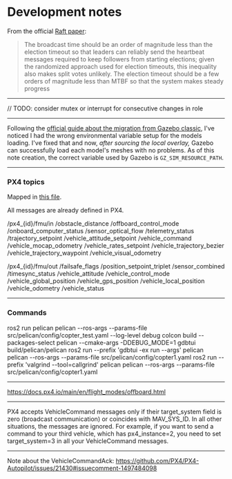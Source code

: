 # Development notes
From the official [Raft paper](https://raft.github.io/raft.pdf):
> The broadcast time should be an order of magnitude less than the election timeout so that leaders can
> reliably send the heartbeat messages required to keep followers from starting elections; given the randomized approach
> used for election timeouts, this inequality also makes split votes unlikely. The election timeout should be
> a few orders of magnitude less than MTBF so that the system makes steady progress

---
// TODO: consider mutex or interrupt for consecutive changes in role

---
Following the [official guide about the migration from Gazebo classic](https://github.com/gazebosim/gz-sim/blob/gz-sim7/tutorials/migration_sdf.md#path-relative-to-an-environment-variable), I've noticed I had the wrong environmental variable setup for the models loading. I've fixed that and now, *after sourcing the local overlay,* Gazebo can successfully load each model's meshes with no problems.
As of this note creation, the correct variable used by Gazebo is `GZ_SIM_RESOURCE_PATH`.

---
### PX4 topics

Mapped in [this file](https://github.com/PX4/PX4-Autopilot/blob/main/src/modules/uxrce_dds_client/dds_topics.yaml).

All messages are already defined in PX4.

/px4_{id}/fmu/in
    /obstacle_distance
    /offboard_control_mode
    /onboard_computer_status
    /sensor_optical_flow
    /telemetry_status
    /trajectory_setpoint
    /vehicle_attitude_setpoint
        /vehicle_command
    /vehicle_mocap_odometry
    /vehicle_rates_setpoint
    /vehicle_trajectory_bezier
    /vehicle_trajectory_waypoint
    /vehicle_visual_odometry

/px4_{id}/fmu/out
            /failsafe_flags
    /position_setpoint_triplet
    /sensor_combined
    /timesync_status
            /vehicle_attitude
        /vehicle_control_mode
        /vehicle_global_position
            /vehicle_gps_position
        /vehicle_local_position
        /vehicle_odometry
        /vehicle_status

---
### Commands
ros2 run pelican pelican --ros-args --params-file src/pelican/config/copter_test.yaml --log-level debug
colcon build --packages-select pelican --cmake-args -DDEBUG_MODE=1
gdbtui build/pelican/pelican
ros2 run --prefix 'gdbtui -ex run --args' pelican pelican --ros-args --params-file src/pelican/config/copter1.yaml
ros2 run --prefix 'valgrind --tool=callgrind' pelican pelican --ros-args --params-file src/pelican/config/copter1.yaml

---
https://docs.px4.io/main/en/flight_modes/offboard.html

---
PX4 accepts VehicleCommand messages only if their target_system field is zero (broadcast
communication) or coincides with MAV_SYS_ID. In all other situations, the messages are
ignored. For example, if you want to send a command to your third vehicle, which has
px4_instance=2, you need to set target_system=3 in all your VehicleCommand messages.

---
Note about the VehicleCommandAck:
https://github.com/PX4/PX4-Autopilot/issues/21430#issuecomment-1497484098
